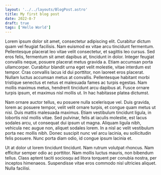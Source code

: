 ```yaml
---
layout: '../../layouts/BlogPost.astro'
title: My first blog post
date: 2022-8-7
draft: true
tags: ['Hello World']
---
```


Lorem ipsum dolor sit amet, consectetur adipiscing elit. Curabitur dictum quam vel feugiat facilisis. Nam euismod ex vitae arcu tincidunt fermentum. Pellentesque placerat leo vitae velit consectetur, et sagittis leo cursus. Sed eros felis, fermentum sit amet dapibus at, tincidunt in dolor. Integer feugiat convallis neque, posuere placerat metus gravida a. Etiam accumsan porta ullamcorper. Curabitur blandit urna eget velit molestie, vitae interdum est tempor. Cras convallis lacus id dui porttitor, non laoreet eros placerat. Nullam luctus accumsan metus at convallis. Pellentesque habitant morbi tristique senectus et netus et malesuada fames ac turpis egestas. Nam mollis maximus metus, hendrerit tincidunt arcu dapibus at. Fusce ornare turpis ipsum, et maximus nisl mollis ut. In hac habitasse platea dictumst.

Nam ornare auctor tellus, eu posuere nulla scelerisque vel. Duis gravida, lorem ac posuere tempor, velit velit ornare turpis, et congue quam metus ut nisi. Duis mattis malesuada maximus. Etiam vestibulum tincidunt ligula, in lobortis nisl mollis vitae. Sed pulvinar, felis at iaculis molestie, est lacus sodales arcu, ut consequat dui ipsum ut magna. Aliquam ligula nibh, vehicula nec augue non, aliquet sodales lorem. In a nisl ac velit vestibulum porta nec mollis nibh. Donec suscipit nunc vel arcu lacinia, eu sollicitudin felis posuere. Nunc porta diam odio, id congue ipsum lacinia et.

Ut at dolor ut lorem tincidunt tincidunt. Nam rutrum volutpat rhoncus. Nam efficitur semper odio ac porttitor. Nam mollis luctus mauris, non bibendum tellus. Class aptent taciti sociosqu ad litora torquent per conubia nostra, per inceptos himenaeos. Suspendisse vitae eros commodo nisl ultricies aliquet. Nulla facilisi. 